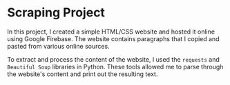 # Scraping Project

In this project, I created a simple HTML/CSS website and hosted it online using Google Firebase. The website contains paragraphs that I copied and pasted from various online sources. 

To extract and process the content of the website, I used the `requests` and `Beautiful Soup` libraries in Python. These tools allowed me to parse through the website's content and print out the resulting text.
